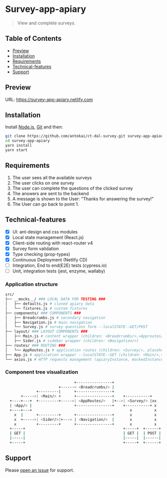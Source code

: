 # Survey-app-apiary

> View and complete surveys.

## Table of Contents

- [Preview](#preview)
- [Installation](#installation)
- [Requirements](#requirements)
- [Technical-features](#Technical-features)
- [Support](#support)

## Preview

URL: https://survey-app-apiary.netlify.com

## Installation

Install [Node.js](https://nodejs.org/en/), [Git](https://git-scm.com/) and then:

```sh
git clone https://github.com/antekai/ct-dal-survey.git survey-app-apiary
cd survey-app-apiary
yarn install
yarn start
```

## Requirements

1. The user sees all the available surveys
2. The user clicks on one survey
3. The user can complete the questions of the clicked survey
4. The answers are sent to the backend
5. A message is shown to the User: "Thanks for answering the survey!"
6. The User can go back to point 1.

## Technical-features

- [x] UI: ant-design and css modules
- [x] Local state management (React.js)
- [x] Client-side routing with react-router v4
- [x] Survey form validation
- [x] Type checking (prop-types)
- [x] Continuous Deployment (Netlify CD)
- [ ] Integration, End to end(E2E) tests (cypress.io)
- [ ] Unit, integration tests (jest, enzyme, wallaby)

### Application structure

```sh
src/
├── __mocks__/ ### LOCAL DATA FOR TESTING ###
│   ├── defaults.js # cloned apiary data
│   └── fixtures.js # custom fixtures
├── components/ ### COMPONENTS ###
│   ├── Breadcrumbs.js # secondary navigation
│   ├── Navigation.js # main navigation
│   └── Survey.js # survey questions form --localSTATE--GET/POST
├── layout/ ### LAYOUT COMPONENTS ###
│   ├── Main.js # content wrapper (children: <Breadcrumbs/>,<Approutes/>)
│   ├── Sider.js # sidebar wrapper (children: <Navigation/>)
├── routes/ ### ROUTING ###
│   └── AppRoutes.js # application routes (children: <Survey/>, placeholder pages: Home,Surveys,404page)
├── App.js # application wrapper --localSTATE--GET (children: <Main/>,<Sider/>)
└── axios.js # HTTP requests management (apiaryInstance, mockedInstance)
```

### Component tree visualization

```sh
                               +----------------+
                        +------> <Breadcrumbs/> |
              +---------|      +----------------+
       +----->| <Main/> +      +----------------+    +-----------+
  +----+---+  +---------+----->| <AppRoutes/>   |+-->| <Survey/> |xx
  | <App/> |                   +----------------+    +-----------+ x
  +----+---+                                            x          x
    x  |      +---------+      +----------------+       x          x
    x  +----->| <Sider/>|+---> | <Navigation/>  |       x          x
    x         +---------+      +----------------+       x          x
  +-----+                                            +-----+  +------+
  | GET |                                            | GET |  | POST |
  |-----|                                            |-----|  |------|
  +-----+                                            +-----+  +------+
```

## Support

Please [open an issue](https://github.com/antekai/ct-dal-survey/issues/new) for support.
